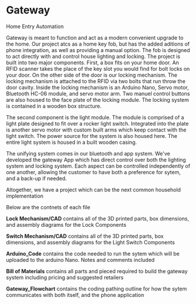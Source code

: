 # Gateway
Home Entry Automation 

Gateway is meant to function and act as a modern convenient upgrade to the home. 
Our project atcs as a home key fob, but has the added aditions of phone integration, as well as providing a manual option. The fob is designed to act directly with and control house lighting and locking.
The project is built into two major components. 
First, a box fits on your home door. An RFID scanner takes the place of the key slot you would find for bolt locks on your door. On the other side of the door is our locking mechanism. The locking mechanism is attached to the RFID via two bolts that run throw the door cavity. Inside the locking mechanism is an Arduino Nano, Servo motor, Bluetooth HC-06 module, and servo motor arm. Two manuel control buttons are also housed to the face plate of the locking module. The locking system is contained in a wooden box structure.

The second component is the light module. The module is comprised of a light plate designed to fit over a rocker light switch. Integrated into the plate is another servo motor with custom built arms which keep contact with the light switch. The power source for the system is also housed here. The entire light system is housed in a built wooden casing.  

The unifying system comes in our bluetooth and app system. We've developed the gateway App which has direct control over both the lighting system and locking system. Each aspect can be controlled independently of one another, allowing the customer to have both a preference for sytem, and a back-up if needed. 

Altogether, we have a project which can be the next common household implementation 

Below are the contnets of each file

**Lock Mechanism/CAD** contains all of the 3D printed parts, box dimensions, and assembly diagrams for the Lock Components 

**Switch Mechanism/CAD** contains all of the 3D printed parts, box dimensions, and assembly diagrams for the Light Switch Components 

**Arduino_Code** contains the code needed to run the sytem which will be uploaded to the arduino Nano. Notes and comments included 

**Bill of Materials** contains all parts and pieced required to build the gateway system including pricing and suggested retailers 

**Gateway_Flowchart** contains the coding pathing outline for how the sytem communicates with both itself, and the phone application 
